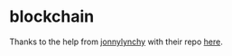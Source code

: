 # blockchain

Thanks to the help from [jonnylynchy](https://github.com/jonnylynchy) with their repo [here](https://github.com/jonnylynchy/Blockchain-C-Plus-Plus-Example).